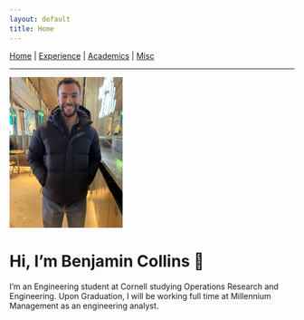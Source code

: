 ```yaml
---
layout: default
title: Home
---
```


[Home](/) | [Experience](/experience/) | [Academics](/academics/) | [Misc](/misc/)

---

<img src="/photo.jpg" width="200">


# Hi, I’m Benjamin Collins 👋

I’m an Engineering student at Cornell studying Operations Research and Engineering. Upon Graduation, I will be working full time at Millennium Management as an engineering analyst.
